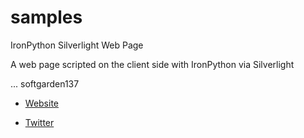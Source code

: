 samples
=======
IronPython Silverlight Web Page

A web page scripted on the client side with IronPython via Silverlight

...
softgarden137

- [Website](http://blog.goo.ne.jp/softgarden137)

- [Twitter](http://twitter.com/FutureWidgetLab)
